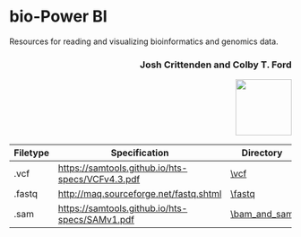 # bio-Power BI

Resources for reading and visualizing bioinformatics and genomics data.

<h3 align="right">Josh Crittenden and Colby T. Ford</h3>

<p align="right"><img src="https://raw.githubusercontent.com/colbyford/bioPowerBI/master/img/icon.png?token=AA5DFSBIJC67H47MYABFGYK7HQDIA" width="100px"></p>


| Filetype 	| Specification                                    	| Directory    	                |
|----------	|--------------------------------------------------	|-------------------------------|
| .vcf     	| https://samtools.github.io/hts-specs/VCFv4.3.pdf 	| [\vcf](vcf)         	        |
| .fastq   	| http://maq.sourceforge.net/fastq.shtml           	| [\fastq](fastq)       	      |
| .sam     	| https://samtools.github.io/hts-specs/SAMv1.pdf   	| [\bam_and_sam](bam_and_sam) 	|

